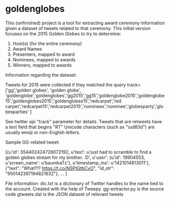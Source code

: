 # goldenglobes
This (unfinished) project is a tool for extracting award ceremony information given a dataset of tweets related to that ceremony. This initial version focuses on the 2015 Golden Globes to try to determine:

1. Host(s) (for the entire ceremony)
2. Award Names
3. Presenters, mapped to award
4. Nominees, mapped to awards
5. Winners, mapped to awards

Information regarding the dataset:

Tweets for 2015 were collected if they matched the query
track=['gg','golden globes', 'golden globe', 'goldenglobe','goldenglobes','gg2015','gg15','goldenglobe2015','goldenglobe15','goldenglobes2015','goldenglobes15','redcarpet','red carpet','redcarpet15','redcarpet2015','nominees','nominee','globesparty','globesparties' ]

See twitter api "track" parameter for details.
Tweets that are retweets have a text field that begins "RT"
Unicode characters (such as "\ud83d") are usually emoji or non-English letters.

Sample GG-related tweet:

[{u'id': 554402424728072192, u'text': u'just had to scramble to find a golden globes stream for my brother. :D', u'user': {u'id': 19904553, u'screen_name': u'baumbaTz'}, u'timestamp_ms': u'1421014813011'}, {"text": "What?!? https://t.co/NSPtGtbCvO", "id_str": "950142397194821632"}, ...
]

File information:
dic.txt is a dictionary of Twitter handles to the name tied to the account. Created with the help of Tweepy.
gg-extractor.py is the source code
gtweets.dat is the JSON dataset of relevant tweets
